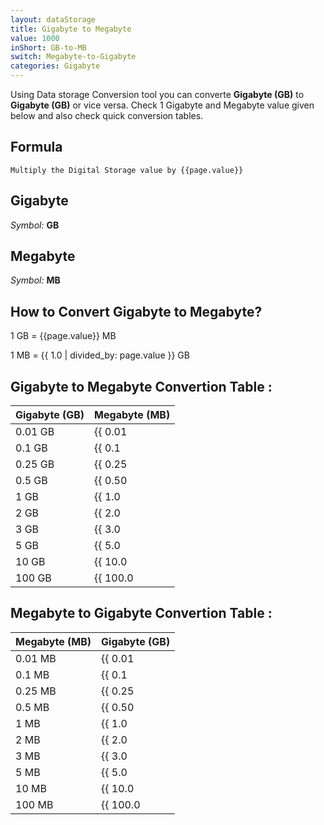 ```yaml
---
layout: dataStorage
title: Gigabyte to Megabyte
value: 1000
inShort: GB-to-MB
switch: Megabyte-to-Gigabyte
categories: Gigabyte
---
```


Using Data storage Conversion tool you can converte **Gigabyte (GB)** to **Gigabyte (GB)** or vice versa. Check 1 Gigabyte and Megabyte value given below and also check quick conversion tables.

## Formula
`Multiply the Digital Storage value by {{page.value}}`

## Gigabyte
*Symbol:* **GB**

## Megabyte
*Symbol:* **MB**

## How to Convert Gigabyte to Megabyte?

1 GB = {{page.value}} MB

1 MB = {{ 1.0 | divided_by: page.value }} GB


## Gigabyte to Megabyte Convertion Table :

| Gigabyte (GB) | Megabyte (MB) |
| ---- | ---- |
| 0.01 GB | {{ 0.01 | times: page.value }} MB |
| 0.1 GB | {{ 0.1 | times: page.value }} MB |
| 0.25 GB | {{ 0.25 | times: page.value }} MB |
| 0.5 GB | {{ 0.50 | times: page.value }} MB |
| 1 GB | {{ 1.0 | times: page.value }} MB |
| 2 GB | {{ 2.0 | times: page.value }} MB |
| 3 GB | {{ 3.0 | times: page.value }} MB |
| 5 GB | {{ 5.0 | times: page.value }} MB |
| 10 GB | {{ 10.0 | times: page.value }} MB |
| 100 GB | {{ 100.0 | times: page.value }} MB |

## Megabyte to Gigabyte Convertion Table :

| Megabyte (MB) | Gigabyte (GB) |
| ---- | ---- |
| 0.01 MB | {{ 0.01 | divided_by: page.value }} GB |
| 0.1 MB | {{ 0.1 | divided_by: page.value }} GB |
| 0.25 MB | {{ 0.25 | divided_by: page.value }} GB |
| 0.5 MB | {{ 0.50 | divided_by: page.value }} GB |
| 1 MB | {{ 1.0 | divided_by: page.value }} GB |
| 2 MB | {{ 2.0 | divided_by: page.value }} GB |
| 3 MB | {{ 3.0 | divided_by: page.value }} GB |
| 5 MB | {{ 5.0 | divided_by: page.value }} GB |
| 10 MB | {{ 10.0 | divided_by: page.value }} GB |
| 100 MB | {{ 100.0 | divided_by: page.value }} GB |


<script>
document.getElementById('selectInput')[12].selected = true
document.getElementById('selectOutput')[8].selected = true
</script>
